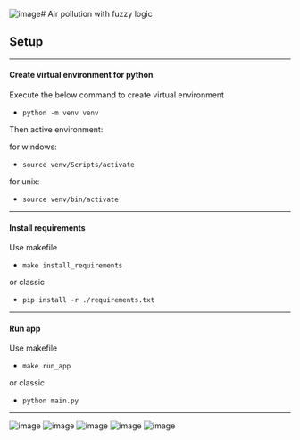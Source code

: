![image](https://github.com/s23047-jz/NAI/assets/73025973/00799bb4-1117-438a-abe7-d2befafa9560)# Air pollution with fuzzy logic

## Setup

-----------------------------------------------------------------
#### Create virtual environment for python
Execute the below command to create virtual environment
- ``` python -m venv venv ```

Then active environment:

for windows:
- ```source venv/Scripts/activate```

for unix:
- ```source venv/bin/activate```
-----------------------------------------------------------------
#### Install requirements
Use makefile
- ```make install_requirements```

or classic
- ```pip install -r ./requirements.txt```
-----------------------------------------------------------------
#### Run app
Use makefile
- ```make run_app```

or classic
- ```python main.py```

-----------------------------------------------------------------

![image](https://github.com/s23047-jz/NAI/assets/73025973/ee3fce27-1894-43a0-ac3b-57a209767065)
![image](https://github.com/s23047-jz/NAI/assets/73025973/57e845ae-1f99-47ff-8e3e-65cf09dabd25)
![image](https://github.com/s23047-jz/NAI/assets/73025973/f4d38598-9d0f-434d-8e05-005afaa3bc6f)
![image](https://github.com/s23047-jz/NAI/assets/73025973/bdbb4ee6-6dbc-401c-ab30-2902972bd4c6)
![image](https://github.com/s23047-jz/NAI/assets/73025973/d0e3105c-0019-4e09-8883-bee3a8e6f9d9)
